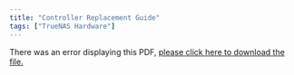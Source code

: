 ```yaml
---
title: "Controller Replacement Guide"
tags: ["TrueNAS Hardware"]
---
```


<object data="https://www.truenas.com/docs/files/x-series-controller-replacement.pdf" type="application/pdf" width="95%" height="1000">
  There was an error displaying this PDF, <a href="https://www.truenas.com/docs/files/x-series-controller-replacement.pdf">please click here to download the file.</a>
</object>
